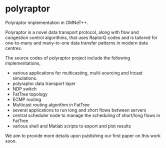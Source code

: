 # polyraptor
Polyraptor implementation in OMNeT++.

Polyraptor is a novel data transport protocol, along with flow and congestion control algorithms, that uses RaptorQ codes and
is tailored for one-to-many and many-to-one data transfer patterns in modern data centres. 

The source codes of polyraptor project include the following implementations,  
- various applications for multicasting, multi-sourcing and Incast simulations. 
- polyraptor data transport layer 
- NDP switch
- FatTree topology 
- ECMP routing
- Multicast routing algorithm in FatTree
- several applications to run long and short flows between servers 
- central scheduler node to manage the scheduling of short/long flows in FatTree
- various shell and Matlab scripts to export and plot results

We aim to provide more details upon publishing our first paper on this work soon. 
